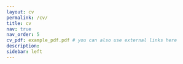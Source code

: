 ```yaml
---
layout: cv
permalink: /cv/
title: cv
nav: true
nav_order: 5
cv_pdf: example_pdf.pdf # you can also use external links here
description: 
sidebar: left
---
```


